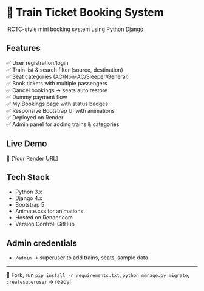 # 🚂 Train Ticket Booking System

IRCTC-style mini booking system using Python Django

## Features
✅ User registration/login  
✅ Train list & search filter (source, destination)  
✅ Seat categories (AC/Non-AC/Sleeper/General)  
✅ Book tickets with multiple passengers  
✅ Cancel bookings → seats auto restore  
✅ Dummy payment flow  
✅ My Bookings page with status badges  
✅ Responsive Bootstrap UI with animations  
✅ Deployed on Render  
✅ Admin panel for adding trains & categories

## Live Demo
🔗 [Your Render URL]

## Tech Stack
- Python 3.x
- Django 4.x
- Bootstrap 5
- Animate.css for animations
- Hosted on Render.com
- Version Control: GitHub

## Admin credentials
- `/admin` → superuser to add trains, seats, sample data

---

📌 Fork, run `pip install -r requirements.txt`, `python manage.py migrate`, `createsuperuser` → ready!
